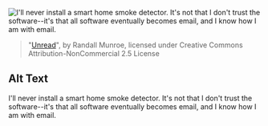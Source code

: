 ![I'll never install a smart home smoke detector. It's not that I don't trust the software--it's that all software eventually becomes email, and I know how I am with email.](https://imgs.xkcd.com/comics/unread.png)
> "[Unread](https://xkcd.com/2389/)", by Randall Munroe, licensed under Creative Commons Attribution-NonCommercial 2.5 License

## Alt Text
I'll never install a smart home smoke detector. It's not that I don't trust the software--it's that all software eventually becomes email, and I know how I am with email.
